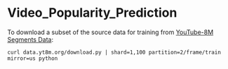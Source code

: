 # Video_Popularity_Prediction

To download a subset of the source data for training from [YouTube-8M Segments Data](https://research.google.com/youtube8m/download.html): 

  ```curl data.yt8m.org/download.py | shard=1,100 partition=2/frame/train mirror=us python```
